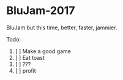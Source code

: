 # BluJam-2017
BluJam but this time, better, faster, jammier.

Todo:  
1. [ ] Make a good game  
2. [ ] Eat toast   
3. [ ] ???  
4. [ ] profit

